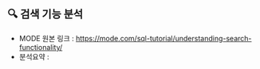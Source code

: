 ## 🔍 검색 기능 분석
- MODE 원본 링크 : https://mode.com/sql-tutorial/understanding-search-functionality/
- 분석요약 :   
<br>
